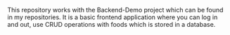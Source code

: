 This repository works with the Backend-Demo project which can be found in my repositories.
It is a basic frontend application where you can log in and out, use CRUD operations with foods which is stored in a database.



